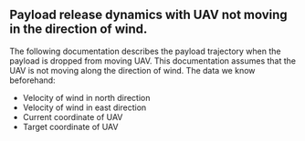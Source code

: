 ## Payload release dynamics with UAV not moving in the direction of wind.

The following documentation describes the payload trajectory when the payload is dropped from
moving UAV. This documentation assumes that the UAV is not moving along the direction of
wind.
The data we know beforehand:

- Velocity of wind in north direction
- Velocity of wind in east direction
- Current coordinate of UAV
- Target coordinate of UAV
